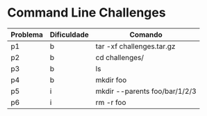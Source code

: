 
# Command Line Challenges

| Problema | Dificuldade | Comando |
| -------- | ----------- | ------- |
| p1 | b | tar -xf challenges.tar.gz |
| p2 | b | cd challenges/ | 
| p3 | b | ls |
| p4 | b | mkdir foo |
| p5 | i | mkdir --parents foo/bar/1/2/3 | 
| p6 | i | rm -r foo|

